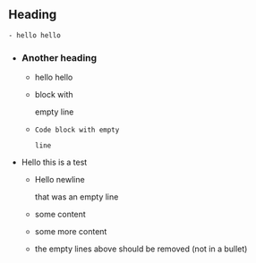 ## Heading
	- hello hello
- ### Another heading
	- hello hello
	- block with 
	  
	  empty line
	- ```
	  Code block with empty
	  
	  line
	  ```
- Hello this is a test
	- Hello 
	  newline
	  
	  that was an empty line
	- some content



	- some more content

	- the empty lines above should be removed (not in a bullet)